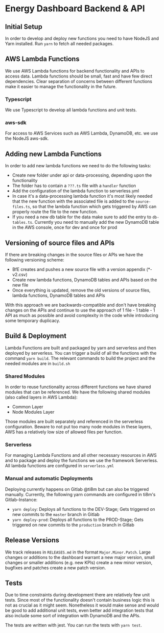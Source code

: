 # Energy Dashboard Backend & API

## Initial Setup
In order to develop and deploy new functions you need to have NodeJS and Yarn installed. Run `yarn` to fetch all needed packages.

## AWS Lambda Functions
We use AWS Lambda functions for backend functionality and APIs to access data. Lambda functions should be small, fast and have few direct dependencies. Clear separation of concerns between different functions make it easier to manage the functionality in the future.

### Typescript
We use Typescript to develop all lambda functions and unit tests. 

### aws-sdk
For access to AWS Services such as AWS Lambda, DynamoDB, etc. we use the NodeJS aws-sdk.

## Adding new Lambda Functions
In order to add new lambda functions we need to do the following tasks:
- Create new folder under api or data-processing, depending upon the functionality
- The folder has to contain a `???.ts` file with a `handler` function
- Add the configuration of the lambda function to serverless.yml
- In case it's a data-processing lambda function it's most likely needed that the new function with the associated file is added to the `source-files.ts`, so that the lambda function which gets triggered by AWS can properly route the file to the new function.
- If you need a new db table for the data make sure to add the entry to `db-tables.ts`. Currently you need to manually add the new DynamoDB table in the AWS console, once for dev and once for prod

## Versioning of source files and APIs
If there are breaking changes in the source files or APIs we have the following versioning scheme:
- BfE creates and pushes a new source file with a version appendix (*-v2.csv)
- Create new lambda functions, DynamoDB tables and APIs based on the new file
- Once everything is updated, remove the old versions of source files, lambda functions, DynamoDB tables and APIs

With this approach we are backwards-compatible and don't have breaking changes on the APIs and continue to use the approach of 1 file - 1 table - 1 API as much as possible and avoid complexity in the code while introducing some temporary duplicacy.

## Build & Deployment
Lambda Functions are built and packaged by yarn and serverless and then deployed by serverless.
You can trigger a build of all the functions with the command `yarn build`. The relevant commands to build the project and the needed modules are in `build.sh`

### Shared Modules
In order to reuse functionality across different functions we have shared modules that can be referenced. We have the following shared modules (also called layers in AWS Lambda):
- Common Layer
- Node Modules Layer

Those modules are built separately and referenced in the serverless configuration. Beware to not put too many node modules in these layers, AWS has a relatively low size of allowed files per function. 

### Serverless
For managing Lambda Functions and all other necessary resources in AWS and to package and deploy the functions we use the framework Serverless. All lambda functions are configured in `serverless.yml`

### Manual and automatic Deployments
Deploying currently happens on Gitlab @ti8m but can also be triggered manually. Currently, the following yarn commands are configured in ti8m's Gitlab-Instance:
- `yarn deploy`: Deploys all functions to the DEV-Stage; Gets triggered on new commits to the `master` branch in Gitlab
- `yarn deploy-prod`: Deploys all functions to the PROD-Stage; Gets triggered on new commits to the `production` branch in Gitlab

## Release Versions
We track releases in `RELEASES.md` in the format `Major.Minor.Patch`. Large changes or additions to the dashboard warrant a new major version, small changes or smaller additions (e.g. new KPIs) create a new minor version, bugfixes and patches create a new patch version.

## Tests
Due to time constraints during development there are relatively few unit tests. Since most of the functionality doesn't contain business logic this is not as crucial as it might seem. Nonetheless it would make sense and would be good to add additional unit tests, even better add integration tests that also include some sort of integration with DynamoDB and the APIs.

The tests are written with jest. You can run the tests with `yarn test`.

